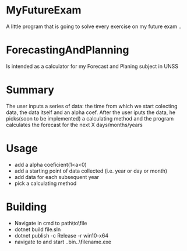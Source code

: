 # MyFutureExam
A little program that is going to solve every exercise on my future exam ..

# ForecastingAndPlanning
Is intended as a calculator for my Forecast and Planing subject in UNSS
# Summary 
The user inputs a series of data: the time from which we start colecting data, the data itself and an alpha coef.
After the user iputs the data, he picks(soon to be implemented) a calculating method and the program calculates the forecast for the next 
X days/months/years
# Usage
* add a alpha coeficient(1<a<0)
* add a starting point of data collected (i.e. year or day or month)
* add data for each subsequent year
* pick a calculating method
# Building
* Navigate in cmd to path\to\file 
* dotnet build file.sln
* dotnet publish -c Release -r win10-x64
* navigate to and start ..bin\..\filename.exe
